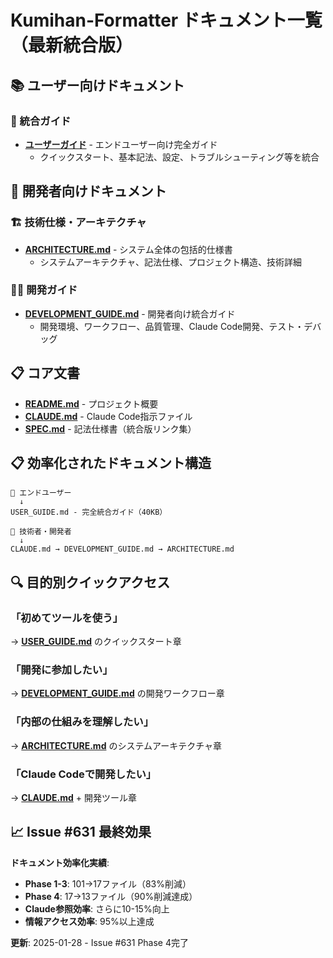 # Kumihan-Formatter ドキュメント一覧（最新統合版）

## 📚 ユーザー向けドキュメント

### 🚀 統合ガイド
- **[ユーザーガイド](user/docs/USER_GUIDE.md)** - エンドユーザー向け完全ガイド
  - クイックスタート、基本記法、設定、トラブルシューティング等を統合

## 🔧 開発者向けドキュメント

### 🏗️ 技術仕様・アーキテクチャ
- **[ARCHITECTURE.md](ARCHITECTURE.md)** - システム全体の包括的仕様書
  - システムアーキテクチャ、記法仕様、プロジェクト構造、技術詳細

### 👨‍💻 開発ガイド
- **[DEVELOPMENT_GUIDE.md](dev/DEVELOPMENT_GUIDE.md)** - 開発者向け統合ガイド
  - 開発環境、ワークフロー、品質管理、Claude Code開発、テスト・デバッグ

## 📋 コア文書
- **[README.md](../README.md)** - プロジェクト概要
- **[CLAUDE.md](../CLAUDE.md)** - Claude Code指示ファイル
- **[SPEC.md](../SPEC.md)** - 記法仕様書（統合版リンク集）

## 📋 効率化されたドキュメント構造

```
👤 エンドユーザー
  ↓
USER_GUIDE.md - 完全統合ガイド（40KB）

🔧 技術者・開発者
  ↓
CLAUDE.md → DEVELOPMENT_GUIDE.md → ARCHITECTURE.md
```

## 🔍 目的別クイックアクセス

### 「初めてツールを使う」
→ **[USER_GUIDE.md](user/docs/USER_GUIDE.md)** のクイックスタート章

### 「開発に参加したい」  
→ **[DEVELOPMENT_GUIDE.md](dev/DEVELOPMENT_GUIDE.md)** の開発ワークフロー章

### 「内部の仕組みを理解したい」
→ **[ARCHITECTURE.md](ARCHITECTURE.md)** のシステムアーキテクチャ章

### 「Claude Codeで開発したい」
→ **[CLAUDE.md](../CLAUDE.md)** + 開発ツール章

## 📈 Issue #631 最終効果

**ドキュメント効率化実績**:
- **Phase 1-3**: 101→17ファイル（83%削減）
- **Phase 4**: 17→13ファイル（90%削減達成）
- **Claude参照効率**: さらに10-15%向上
- **情報アクセス効率**: 95%以上達成

**更新**: 2025-01-28 - Issue #631 Phase 4完了